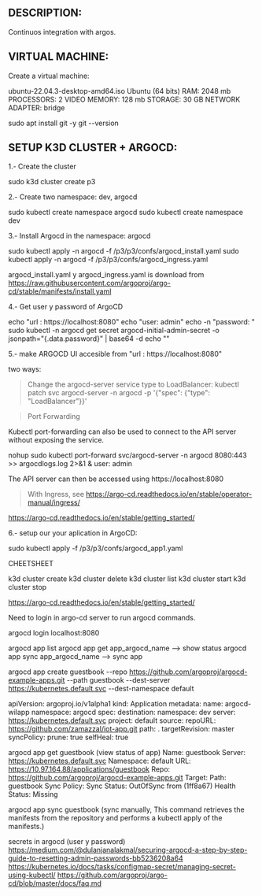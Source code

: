 ## DESCRIPTION:

Continuos integration with argos.



## VIRTUAL MACHINE:

Create a virtual machine:

ubuntu-22.04.3-desktop-amd64.iso
Ubuntu (64 bits)
RAM: 2048 mb
PROCESSORS: 2
VIDEO MEMORY: 128 mb
STORAGE: 30 GB
NETWORK ADAPTER: bridge


sudo apt install git -y
git --version

## SETUP K3D CLUSTER + ARGOCD:
1.- Create the cluster

sudo k3d cluster create p3

2.- Create two namespace: dev, argocd

sudo kubectl create namespace argocd
sudo kubectl create namespace dev

3.- Install Argocd in the namespace: argocd

sudo kubectl apply -n argocd -f /p3/p3/confs/argocd_install.yaml
sudo kubectl apply -n argocd -f /p3/p3/confs/argocd_ingress.yaml

argocd_install.yaml y argocd_ingress.yaml is download from https://raw.githubusercontent.com/argoproj/argo-cd/stable/manifests/install.yaml

4.- Get user y password of ArgoCD

echo "url : https://localhost:8080"
echo "user: admin"
echo -n "password: "
sudo kubectl -n argocd get secret argocd-initial-admin-secret -o jsonpath="{.data.password}" | base64 -d
echo ""



5.-  make ARGOCD UI accesible from "url : https://localhost:8080"

two ways:

>Change the argocd-server service type to LoadBalancer:
kubectl patch svc argocd-server -n argocd -p '{"spec": {"type": "LoadBalancer"}}'

>Port Forwarding

Kubectl port-forwarding can also be used to connect to the API server without exposing the service.

nohup sudo kubectl port-forward svc/argocd-server -n argocd 8080:443 >> argocdlogs.log 2>&1 & 
user: admin

The API server can then be accessed using https://localhost:8080

> With Ingress, see https://argo-cd.readthedocs.io/en/stable/operator-manual/ingress/

https://argo-cd.readthedocs.io/en/stable/getting_started/

6.- setup our your aplication in ArgoCD:

sudo kubectl apply -f /p3/p3/confs/argocd_app1.yaml

CHEETSHEET

k3d cluster create
k3d cluster delete
k3d cluster list
k3d cluster start
k3d cluster stop

https://argo-cd.readthedocs.io/en/stable/getting_started/

Need to login in argo-cd server to run argocd commands.

argocd login localhost:8080 

argocd app list
argocd app get app_argocd_name  --> show status
argocd app sync app_argocd_name --> sync app

argocd app create guestbook --repo https://github.com/argoproj/argocd-example-apps.git --path guestbook --dest-server https://kubernetes.default.svc --dest-namespace default


apiVersion: argoproj.io/v1alpha1
kind: Application
metadata:
  name: argocd-wilapp
  namespace: argocd
spec:
  destination:
    namespace: dev
    server: https://kubernetes.default.svc
  project: default
  source:
    repoURL: https://github.com/zamazzal/iot-app.git
    path: .
    targetRevision: master
  syncPolicy:
    prune: true
    selfHeal: true


argocd app get guestbook  (view status of app)
Name:               guestbook
Server:             https://kubernetes.default.svc
Namespace:          default
URL:                https://10.97.164.88/applications/guestbook
Repo:               https://github.com/argoproj/argocd-example-apps.git
Target:
Path:               guestbook
Sync Policy:        <none>
Sync Status:        OutOfSync from  (1ff8a67)
Health Status:      Missing

argocd app sync guestbook (sync manually, This command retrieves the manifests from the repository and performs a kubectl apply of the manifests.)

secrets in argocd (user y password)
https://medium.com/@dulanjanalakmal/securing-argocd-a-step-by-step-guide-to-resetting-admin-passwords-bb5236208a64
https://kubernetes.io/docs/tasks/configmap-secret/managing-secret-using-kubectl/
https://github.com/argoproj/argo-cd/blob/master/docs/faq.md